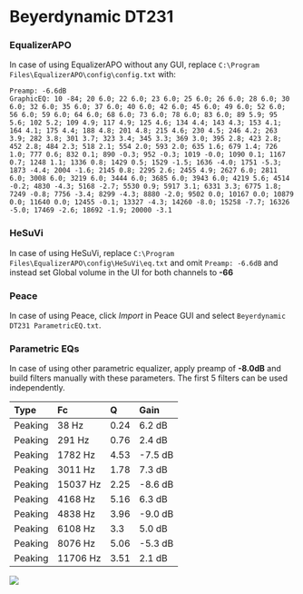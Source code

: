 # Beyerdynamic DT231

### EqualizerAPO
In case of using EqualizerAPO without any GUI, replace `C:\Program Files\EqualizerAPO\config\config.txt`
with:
```
Preamp: -6.6dB
GraphicEQ: 10 -84; 20 6.0; 22 6.0; 23 6.0; 25 6.0; 26 6.0; 28 6.0; 30 6.0; 32 6.0; 35 6.0; 37 6.0; 40 6.0; 42 6.0; 45 6.0; 49 6.0; 52 6.0; 56 6.0; 59 6.0; 64 6.0; 68 6.0; 73 6.0; 78 6.0; 83 6.0; 89 5.9; 95 5.6; 102 5.2; 109 4.9; 117 4.9; 125 4.6; 134 4.4; 143 4.3; 153 4.1; 164 4.1; 175 4.4; 188 4.8; 201 4.8; 215 4.6; 230 4.5; 246 4.2; 263 3.9; 282 3.8; 301 3.7; 323 3.4; 345 3.3; 369 3.0; 395 2.8; 423 2.8; 452 2.8; 484 2.3; 518 2.1; 554 2.0; 593 2.0; 635 1.6; 679 1.4; 726 1.0; 777 0.6; 832 0.1; 890 -0.3; 952 -0.3; 1019 -0.0; 1090 0.1; 1167 0.7; 1248 1.1; 1336 0.8; 1429 0.5; 1529 -1.5; 1636 -4.0; 1751 -5.3; 1873 -4.4; 2004 -1.6; 2145 0.8; 2295 2.6; 2455 4.9; 2627 6.0; 2811 6.0; 3008 6.0; 3219 6.0; 3444 6.0; 3685 6.0; 3943 6.0; 4219 5.6; 4514 -0.2; 4830 -4.3; 5168 -2.7; 5530 0.9; 5917 3.1; 6331 3.3; 6775 1.8; 7249 -0.8; 7756 -3.4; 8299 -4.3; 8880 -2.0; 9502 0.0; 10167 0.0; 10879 0.0; 11640 0.0; 12455 -0.1; 13327 -4.3; 14260 -8.0; 15258 -7.7; 16326 -5.0; 17469 -2.6; 18692 -1.9; 20000 -3.1
```

### HeSuVi
In case of using HeSuVi, replace `C:\Program Files\EqualizerAPO\config\HeSuVi\eq.txt` and omit `Preamp:
-6.6dB` and instead set Global volume in the UI for both channels to **-66**

### Peace
In case of using Peace, click *Import* in Peace GUI and select `Beyerdynamic DT231 ParametricEQ.txt`.

### Parametric EQs
In case of using other parametric equalizer, apply preamp of **-8.0dB** and build filters manually with
these parameters. The first 5 filters can be used independently.

| Type    | Fc       |    Q | Gain    |
|:--------|:---------|:-----|:--------|
| Peaking | 38 Hz    | 0.24 | 6.2 dB  |
| Peaking | 291 Hz   | 0.76 | 2.4 dB  |
| Peaking | 1782 Hz  | 4.53 | -7.5 dB |
| Peaking | 3011 Hz  | 1.78 | 7.3 dB  |
| Peaking | 15037 Hz | 2.25 | -8.6 dB |
| Peaking | 4168 Hz  | 5.16 | 6.3 dB  |
| Peaking | 4838 Hz  | 3.96 | -9.0 dB |
| Peaking | 6108 Hz  | 3.3  | 5.0 dB  |
| Peaking | 8076 Hz  | 5.06 | -5.3 dB |
| Peaking | 11706 Hz | 3.51 | 2.1 dB  |

![](https://raw.githubusercontent.com/jaakkopasanen/AutoEq/master/results/headphonecom/sbaf-serious/Beyerdynamic%20DT231/Beyerdynamic%20DT231.png)